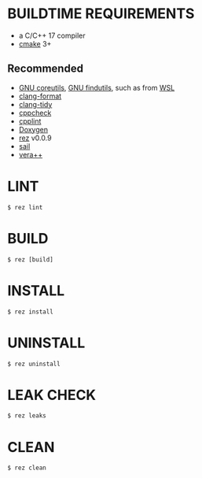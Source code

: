 # BUILDTIME REQUIREMENTS

* a C/C++ 17 compiler
* [cmake](https://cmake.org/) 3+

## Recommended

* [GNU coreutils](https://www.gnu.org/software/coreutils/), [GNU findutils](https://www.gnu.org/software/findutils/), such as from [WSL](https://docs.microsoft.com/en-us/windows/wsl/install-win10)
* [clang-format](https://clang.llvm.org/docs/ClangFormat.html)
* [clang-tidy](https://clang.llvm.org/extra/clang-tidy/)
* [cppcheck](https://cppcheck.sourceforge.io/)
* [cpplint](https://pypi.org/project/cpplint/)
* [Doxygen](https://www.doxygen.nl/index.html)
* [rez](https://github.com/mcandre/rez) v0.0.9
* [sail](https://github.com/mcandre/sail)
* [vera++](https://bitbucket.org/verateam/vera/wiki/Home)

# LINT

```console
$ rez lint
```

# BUILD

```console
$ rez [build]
```

# INSTALL

```console
$ rez install
```

# UNINSTALL

```console
$ rez uninstall
```

# LEAK CHECK

```console
$ rez leaks
```

# CLEAN

```console
$ rez clean
```
